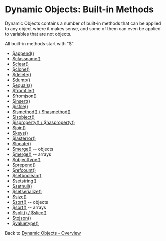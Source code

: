 # Dynamic Objects: Built-in Methods

<PageHeader />

Dynamic Objects contains a number of built-in methods that can be applied to any object where it makes sense, and some of them can even be applied to variables that are not objects.

All built-in methods start with "\$".

- [\$append()](./../method-$append())
- [\$classname()](./../method-$classname())
- [\$clear()](./../method-$clear())
- [\$clone()](./../method-$clone())
- [\$delete()](./../method-$delete())
- [\$dump()](./../method-$dump())
- [\$equals()](./../method-$equals())
- [\$fromfile()](./../method-$fromfile())
- [\$fromjson()](./../method-$fromjson())
- [\$insert()](./../method-$insert())
- [\$isfile()](./../method-$isfile())
- [\$ismethod() / \$hasmethod()](./../method-$ismethod()-&-$hasmethod())
- [\$isobject()](./../method-$isobject())
- [\$isproperty() / \$hasproperty()](./../method-$isproperty()-&-$hasproperty())
- [\$join()](./../method-$join())
- [\$keys()](./../method-$keys())
- [\$lasterror()](./../method-$lasterror())
- [\$locate()](./../method-$locate())
- [\$merge()](./../method-$merge()-objects) -- objects
- [\$merge()](./../method-$merge()-arrays) -- arrays
- [\$objecttype()](./../method-$objecttype())
- [\$prepend()](./../method-$prepend())
- [\$refcount()](./../method-$refcount())
- [\$setboolean()](./../method-$setboolean())
- [\$setstring()](<./../method-$setstring()/README.md>)
- [\$setnull()](./../method-$setnull())
- [\$setserialize()](./../method-$setserialize())
- [\$size()](./../method-$size())
- [\$sort()](./../method-$sort()-objects) -- objects
- [\$sort()](./../method-$sort()-arrays) -- arrays
- [\$split() / \$slice()](./../method-$split()-&-$slice())
- [\$tojson()](./../method-$tojson())
- [\$valuetype()](./../method-$valuetype())

Back to [Dynamic Objects - Overview](./../README.md)

<PageFooter />
